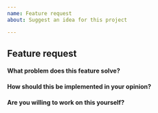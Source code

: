 ```yaml
---
name: Feature request
about: Suggest an idea for this project

---
```


<!-- Please don't delete this template, it helps us add features quicker :) -->

## Feature request

#### What problem does this feature solve?

#### How should this be implemented in your opinion?

#### Are you willing to work on this yourself?